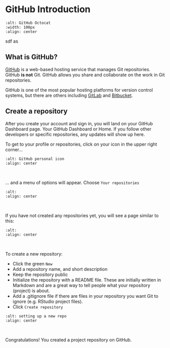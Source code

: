 # GitHub Introduction  

```{image} images/Octocat.png
:alt: GitHub Octocat
:width: 100px
:align: center
```  
sdf as 
## What is GitHub?

[GitHub](https://github.com/) is a web-based hosting service that manages Git repositories. GitHub **is not** Git. GitHub allows you share and collaborate on the work in Git repositories.

GitHub is one of the most popular hosting platforms for version control systems, but there are others including [GitLab](https://gitlab.com/) and [Bitbucket](https://bitbucket.org/).

## Create a repository  

After you create your account and sign in, you will land on your GitHub Dashboard page. Your GitHub Dashboard or Home. If you follow other developers or specific repositories, any updates will show up here. 

To get to your profile or repositories, click on your icon in the upper right corner...

```{image} images/GitHub_personalicon.png
:alt: GitHub personal icon
:align: center
```
<br>

... and a menu of options will appear. Choose `Your repositories`
<br> 

```{image} images/GitHub_choose_repos.png
:alt:
:align: center
```

<br>

If you have not created any repositories yet, you will see a page similar to this:  

```{image} images/GitHub_new_repo1.png
:alt:
:align: center
```

<br>

To create a new repository:
- Click the green `New` 
- Add a repository name, and short description
- Keep the repository public
- Initialize the repository with a README file. These are initially written in Markdown and are a great way to tell people what your repository (project) is about.
- Add a .gitignore file if there are files in your repository you want Git to ignore (e.g. RStudio project files).
- Click `Create repository`

```{image} images/GitHub_new_repo2.png
:alt: setting up a new repo
:align: center
```

<br>

Congratulations! You created a project repository on GitHub.
